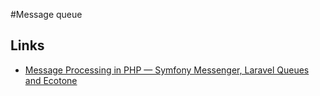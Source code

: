 #Message queue

## Links

- [Message Processing in PHP — Symfony Messenger, Laravel Queues and Ecotone](https://blog.devgenius.io/message-processing-in-php-symfony-messenger-laravel-queues-and-ecotone-8ca17102c5b2)

